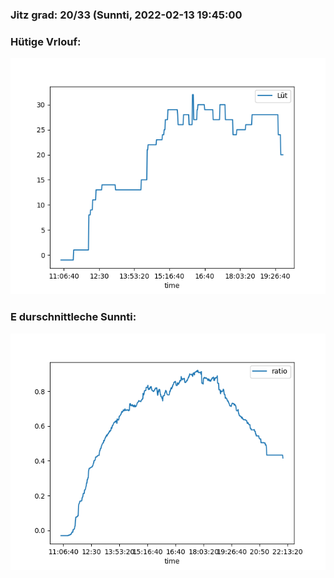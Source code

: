 ### Jitz grad: 20/33 (Sunnti, 2022-02-13 19:45:00

### Hütige Vrlouf:
![Graph](Today.png)

### E durschnittleche Sunnti:
![Graph](Sunnti.png)